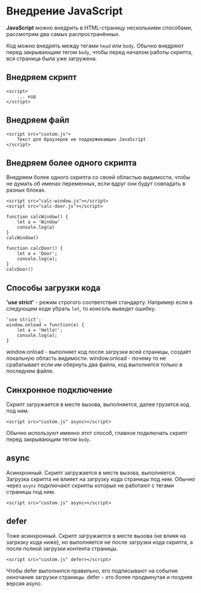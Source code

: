 # Внедрение JavaScript
**JavaScript** можно внедрить в HTML-страницу несколькими способами, рассмотрим два самых распространённых.

Код можно внедрять между тегами `head` или `body`. Обычно внедряют перед закрывающим тегом `body`, чтобы перед началом работы скрипта, вся страница была уже загружена.

## Внедряем скрипт

    <script>
        ... код
    </script>

## Внедряем файл

    <script src="custom.js">
        Текст для браузеров не поддерживающих JavaScript
    </script>

## Внедряем более одного скрипта
Внедряем более одного скрипта со своей областью видимости, чтобы не думать об именах переменных, если вдруг они будут совпадать в разных блоках.

    <script src="calc-window.js"></script>
    <script src="calc-door.js"></script>

    function calcWindow() {
        let a = 'Window'
        console.log(a)
    }
    calcWindow()

    function calcDoor() {
        let a = 'Door';
        console.log(a);
    }
    calcDoor()

## Способы загрузки кода
**'use strict'** - режим строгого соответствия стандарту. Например если в следующем коде убрать `let`, то консоль выведет ошибку.

    'use strict';
    window.onload = function(e) {
        let a = 'Hello!';
        console.log(a);
    }

window.onload - выполняет код после загрузки всей страницы, создаёт локальную область видимости.
window.onload - почему то не срабатывает если им обернуть два файла, код выполнится только в последнем файле.

## Синхронное подключение
Скрипт загружается в месте вызова, выполняется, далее грузится код под ним.

    <script src="custom.js" async></script>

Обычно используют именно этот способ, главное подключать скрипт перед закрывающим тегом `body`.

## async
Асинхронный. Скрипт загружается в месте вызова, выполняется. Загрузка скрипта не влияет на загрузку кода страницы под ним. Обычно через `async` подключают скрипты которые не работают с тегами страницы под ним.

    <script src="custom.js" async></script>

## defer
Тоже асинхронный. Скрипт загружается в месте вызова (не влияя на загркзку кода ниже), но выполняется не после загрузки кода скрипта, а после полной загрузки контента страницы.

    <script src="custom.js" defer></script>

Чтобы defer выполнился правильно, его подписывают на событие окночания загрузки страницы. defer - это более продвинутая и поздняя версия async.
